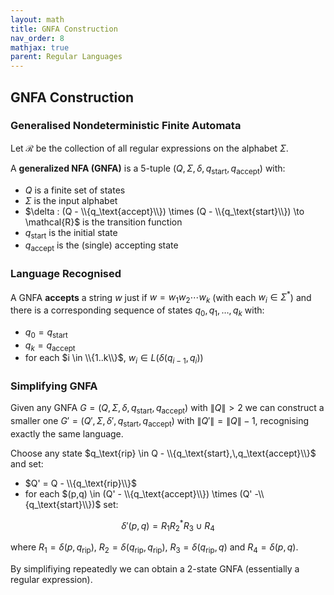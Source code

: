 ```yaml
---
layout: math
title: GNFA Construction
nav_order: 8
mathjax: true
parent: Regular Languages
---   
```


## GNFA Construction

### Generalised Nondeterministic Finite Automata

Let $\mathcal{R}$ be the collection of all regular expressions on the alphabet $\Sigma$.

A __generalized NFA (GNFA)__ is a 5-tuple $(Q,\Sigma,\delta,q_\text{start},q_\text{accept})$ with:
* $Q$ is a finite set of states
* $\Sigma$ is the input alphabet
* $\delta : (Q - \\{q_\text{accept}\\}) \times (Q - \\{q_\text{start}\\}) \to \mathcal{R}$ is the transition function
* $q_\text{start}$ is the initial state
* $q_\text{accept}$ is the (single) accepting state

### Language Recognised

A GNFA __accepts__ a string $w$ just if $w = w_1 w_2 \cdots{} w_k$ (with each $w_i \in \Sigma^*$) and there is a corresponding sequence of states $q_0,q_1,\ldots,q_k$ with:
* $q_0 = q_\text{start}$
* $q_k = q_\text{accept}$
* for each $i \in \\{1..k\\}$, $w_i \in L(\delta(q_{i-1},q_i))$

### Simplifying GNFA

Given any GNFA $G = (Q,\Sigma,\delta,q_\text{start},q_\text{accept})$ with $\|Q\| > 2$ we can construct a smaller one $G' = (Q',\Sigma,\delta',q_\text{start},q_\text{accept})$ with $\|Q'\| = \|Q\| - 1$, recognising exactly the same language.

Choose any state $q_\text{rip} \in Q - \\{q_\text{start},\,q_\text{accept}\\}$ and set:
* $Q' = Q - \\{q_\text{rip}\\}$
* for each $(p,q) \in (Q' - \\{q_\text{accept}\\}) \times (Q' -\\{q_\text{start}\\})$ set:

$$
\delta'(p,q) = R_1R_2^*R_3 \cup R_4
$$

where $R_1 = \delta(p,q_\text{rip})$, $R_2 = \delta(q_\text{rip},q_\text{rip})$, $R_3 = \delta(q_\text{rip},q)$ and $R_4 = \delta(p,q)$.

By simplifiying repeatedly we can obtain a 2-state GNFA (essentially a regular expression).